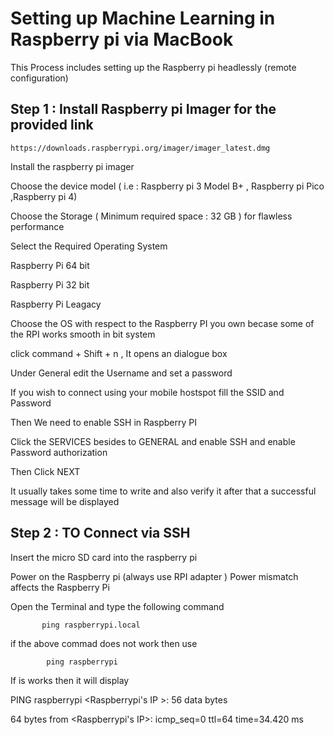 # Setting up Machine Learning in Raspberry pi via MacBook 
This Process includes setting up the Raspberry pi headlessly (remote configuration) 

## Step 1 : Install Raspberry pi Imager for the provided link
    https://downloads.raspberrypi.org/imager/imager_latest.dmg
  Install the raspberry pi imager
 
  Choose the device model ( i.e : Raspberry pi 3 Model B+ , Raspberry pi Pico ,Raspberry pi 4)
  
  Choose the Storage  ( Minimum required space : 32 GB ) for flawless performance
  
  Select the Required Operating System
  
  Raspberry Pi 64 bit 
  
  Raspberry Pi 32 bit
  
  Raspberry Pi Leagacy
  
  Choose the OS with respect to the Raspberry PI you own becase some of the RPI works smooth in bit system

  click command + Shift + n , It opens an dialogue box 

  Under General edit the Username and set a password

  If you wish to connect using your mobile hostspot  fill the SSID and Password 

  Then We need to enable SSH in Raspberry PI

  Click the SERVICES besides to GENERAL and enable SSH and  enable Password authorization

  Then Click NEXT

  It usually takes some time to write and also verify it after that a successful message will be displayed

 ## Step 2 : TO Connect via SSH

Insert the micro SD card into the raspberry pi

Power on the Raspberry pi (always use RPI adapter ) Power mismatch affects the Raspberry Pi

Open the Terminal and type the following command

           ping raspberrypi.local 
           
if the above commad does not work then use

            ping raspberrypi

If is works then it will display

PING raspberrypi <Raspberrypi's IP >: 56 data bytes

64 bytes from <Raspberrypi's IP>: icmp_seq=0 ttl=64 time=34.420 ms






  

  
  
    


